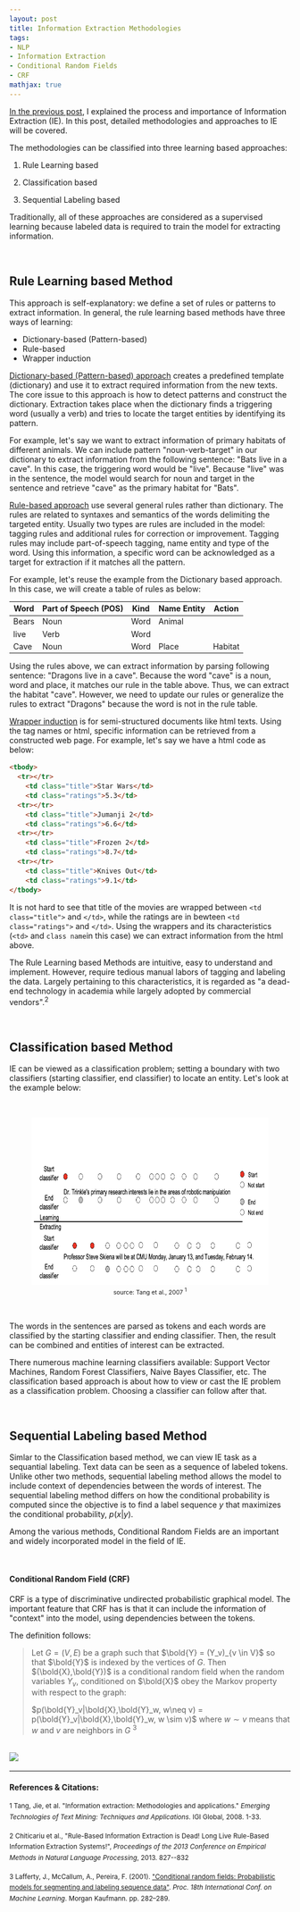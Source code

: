 ```yaml
---
layout: post
title: Information Extraction Methodologies
tags:
- NLP
- Information Extraction
- Conditional Random Fields
- CRF
mathjax: true
---
```


[In the previous post](https://agdal1125.github.io//2019/11/23/Information-Extraction.html), I explained the process and importance of Information Extraction (IE). In this post, detailed methodologies and approaches to IE will be covered. 

The methodologies can be classified into three learning based approaches:

1. Rule Learning based

2. Classification based

3. Sequential Labeling based

Traditionally, all of these approaches are considered as a supervised learning because labeled data is required to train the model for extracting information.

<br>

## Rule Learning based Method

This approach is self-explanatory: we define a set of rules or patterns to extract information. In general, the rule learning based methods have three ways of learning:

- Dictionary-based (Pattern-based)
- Rule-based
- Wrapper induction

<u>Dictionary-based (Pattern-based) approach</u> creates a predefined template (dictionary) and use it to extract required information from the new texts. The core issue to this approach is how to detect patterns and construct the dictionary. Extraction takes place when the dictionary finds a triggering word (usually a verb) and tries to locate the target entities by identifying its pattern. 

For example, let's say we want to extract information of primary habitats of different animals. We can include pattern "noun-verb-target" in our dictionary to extract information from the following sentence: "Bats live in a cave". In this case, the triggering word would be "live". Because "live" was in the sentence, the model would search for noun and target in the sentence and retrieve "cave" as the primary habitat for "Bats".

<u>Rule-based approach</u> use several general rules rather than dictionary. The rules are related to syntaxes and semantics of the words delimiting the targeted entity. Usually two types are rules are included in the model: tagging rules and additional rules for correction or improvement. Tagging rules may include part-of-speech tagging, name entity and type of the word. Using this information, a specific word can be acknowledged as a target for extraction if it matches all the pattern.

For example, let's reuse the example from the Dictionary based approach. In this case, we will create a table of rules as below:

| Word  | Part of Speech (POS) | Kind | Name Entity | Action  |
| ----- | -------------------- | ---- | ----------- | ------- |
| Bears | Noun                 | Word | Animal      |         |
| live  | Verb                 | Word |             |         |
| Cave  | Noun                 | Word | Place       | Habitat |

Using the rules above, we can extract information by parsing following sentence: "Dragons live in a cave". Because the word "cave" is a noun, word and place, it matches our rule in the table above. Thus, we can extract the habitat "cave". However, we need to update our rules or generalize the rules to extract "Dragons" because the word is not in the rule table. 

<u>Wrapper induction</u> is for semi-structured documents like html texts. Using the tag names or html, specific information can be retrieved from a constructed web page. For example, let's say we have a html code as below:

```html
<tbody>
  <tr></tr>
    <td class="title">Star Wars</td>
    <td class="ratings">5.3</td>
  <tr></tr>
    <td class="title">Jumanji 2</td>
    <td class="ratings">6.6</td>
  <tr></tr>
    <td class="title">Frozen 2</td>
    <td class="ratings">8.7</td>
  <tr></tr>
    <td class="title">Knives Out</td>
    <td class="ratings">9.1</td>
</tbody>
```

It is not hard to see that title of the movies are wrapped between `<td class="title">` and `</td>`, while the ratings are in bewteen  `<td class="ratings">` and `</td>`. Using the wrappers and its characteristics (`<td>` and `class name`in this case) we can extract information from the html above. 

The Rule Learning based Methods are intuitive, easy to understand and implement. However, require tedious manual labors of tagging and labeling the data. Largely pertaining to this characteristics, it is regarded as "a dead-end technology in academia while largely adopted by commercial vendors".<sup>2</sup> 

<br>

## Classification based Method

IE can be viewed as a classification problem; setting a boundary with two classifiers (starting classifier, end classifier) to locate an entity. Let's look at the example below:

<br>

<figure>
  <img src="/assets/images/IE_class_ex.png" width="700" height="300">
  <figcaption style="font-size: 8pt; text-align: center;">source: Tang et al., 2007 <sup>1</sup></figcaption>
</figure>

<br>

The words in the sentences are parsed as tokens and each words are classified by the starting classifier and ending classifier. Then, the result can be combined and entities of interest can be extracted. 

There numerous machine learning classifiers available: Support Vector Machines, Random Forest Classifiers, Naive Bayes Classifier, etc. The classification based approach is about how to view or cast the IE problem as a classification problem. Choosing a classifier can follow after that.

<br>

## Sequential Labeling based Method

Simlar to the Classification based method, we can view IE task as a sequantial labeling. Text data can be seen as a sequence of labeled tokens. Unlike other two methods, sequential labeling method allows the model to include context of dependencies between the words of interest. The sequential labeling method differs on how the conditional probability is computed since the objective is to find a label sequence $y$ that maximizes the conditional probability, $p(x|y)$. 

Among the various methods, Conditional Random Fields are an important and widely incorporated model in the field of IE.

<br>

#### Conditional Random Field (CRF)

CRF is a type of discriminative undirected probabilistic graphical model. The important feature that CRF has is that it can include the information of "context" into the model, using dependencies between the tokens. 

The definition follows:

>  Let $G = (V,E)$ be a graph such that $\bold{Y} = (Y_v)_{v \in V}$ so that $\bold{Y}$ is indexed by the vertices of $G$. Then $(\bold{X},\bold{Y})$ is a conditional random field when the random variables $Y_v$,  conditioned on $\bold{X}$ obey the Markov property with respect to the graph:
>
> $p(\bold{Y}_v|\bold{X},\bold{Y}_w, w\neq v) = p(\bold{Y}_v|\bold{X},\bold{Y}_w, w \sim v)$  where $w \sim v$ means that $w$ and $v$ are neighbors in $G$ <sup>3</sup>



<br>

<img src="https://miro.medium.com/max/681/1*8hOWH7YF5INMF2OPhKjVxA.png">





___



#### References & Citations:

<sup>1 Tang, Jie, et al. "Information extraction: Methodologies and applications." *Emerging Technologies of Text Mining: Techniques and Applications*. IGI Global, 2008. 1-33.</sup>

<sup>2 Chiticariu et al., "Rule-Based Information Extraction is Dead! Long Live Rule-Based Information Extraction Systems!",
*Proceedings of the 2013 Conference on Empirical Methods in Natural Language Processing*, 2013. 827--832</sup>

<sup>3 Lafferty, J., McCallum, A., Pereira, F. (2001). ["Conditional random fields: Probabilistic models for segmenting and labeling sequence data"](http://repository.upenn.edu/cgi/viewcontent.cgi?article=1162&context=cis_papers). *Proc. 18th International Conf. on Machine Learning*. Morgan Kaufmann. pp. 282–289. </sup>
